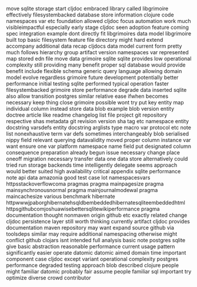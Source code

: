 move sqlite storage start cljdoc embraced library called libgrimoire effectively filesystembacked database store information clojure code namespaces var etc foundation allowed cljdoc focus automation work much visibleimpactful especially early stage cljdoc seen adoption feature coming spec integration example dont directly fit libgrimoires data model libgrimoire built top basic filesystem feature file directory might hard extend accompany additional data recap cljdocs data model current form pretty much follows hierarchy group artifact version namespaces var represented map stored edn file move data grimoire sqlite sqlite provides low operational complexity still providing many benefit proper sql database would provide benefit include flexible schema generic query language allowing domain model evolve regardless grimoire future development potentially better performance initial testing sqlite performed typical operation faster filesystembacked grimoire store performance degrade data inserted sqlite also allow transition postgres similar relative ease ifwhen becomes necessary keep thing close grimoire possible wont try put key entity map individual column instead store data blob example blob version entity doctree article like readme changelog list file project git repository respective shas metadata git revision version sha tag etc namespace entity docstring varsdefs entity docstring arglists type macro var protocol etc note list nonexhaustive term var defs sometimes interchangeably blob serialised nippy field relevant querying datavalidity moved proper column instance var want ensure one var platform namespace name field put designated column consequence preparation already begun issue necessary change place oneoff migration necessary transfer data one data store alternatively could tried run storage backends time intelligently delegate seems approach would better suited high availability critical appendix sqlite performance note api data amazonia good test case lot namespacesvars httpsstackoverflowcoma pragmas pragma mainpagesize pragma mainsynchronousnormal pragma mainjournalmodewal pragma maincachesize various benchmark hibernate httpwwwjpaborghibernatehsqldbembeddedhibernatesqliteembeddedhtml httpsgithubcomjoshuawisebettersqlitewikiperformance pragma documentation thought nonmaven origin github etc exactly related change cljdoc persistence layer still worth thinking currently artifact cljdoc provides documentation maven repository may want expand source github via toolsdeps similar may require additional namespacing otherwise might conflict github clojars isnt intended full analysis basic note postgres sqlite give basic abstraction reasonable performance current usage pattern significantly easier operate datomic datomic aimed domain time important component case cljdoc except variant operational complexity postgres performance degraded testing approach blob described clojure people might familiar datomic probably fair assume people familiar sql important try optimize diverse crowd contributor